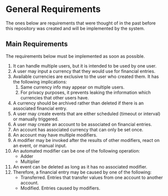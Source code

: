 # General Requirements
The ones below are requirements that were thought of in the past before this repository was created
and will be implemented by the system.

## Main Requirements
The requirements below must be implemented as soon as possible.
1. It can handle multiple users, but it is intended to be used by one user.
2. A user may input a currency that they would use for financial entries.
3. Available currencies are exclusive to the user who created them. It has the following implications:
	1. Same currency info may appear on multiple users.
	2. For privacy purposes, it prevents leaking the information which currencies that other users have.
4. A currency should be archived rather than deleted if there is an associated financial entry.
5. A user may create events that are either scheduled (timeout or interval) or manually triggered.
6. A user may create an account to be associated on financial entries.
7. An account has associated currency that can only be set once.
8. An account may have multiple modifiers.
9. A modifier may be invoked after the results of other modifiers, react on an event, or manual input.
11. An automated modifier can be one of the following operation:
	- Adder
	- Multiplier
12. An event can be deleted as long as it has no associated modifier.
13. Therefore, a financial entry may be caused by one of the following:
	- Transferred. Entries that transfer values from one account to another account.
	- Modified. Entries caused by modifiers.
